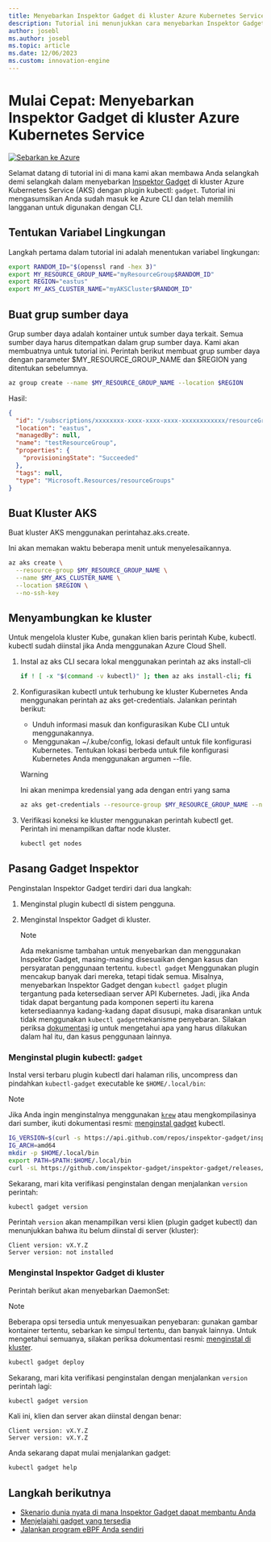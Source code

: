 ```yaml
---
title: Menyebarkan Inspektor Gadget di kluster Azure Kubernetes Service
description: Tutorial ini menunjukkan cara menyebarkan Inspektor Gadget dalam kluster AKS
author: josebl
ms.author: josebl
ms.topic: article
ms.date: 12/06/2023
ms.custom: innovation-engine
---
```


# Mulai Cepat: Menyebarkan Inspektor Gadget di kluster Azure Kubernetes Service

[![Sebarkan ke Azure](https://aka.ms/deploytoazurebutton)](https://go.microsoft.com/fwlink/?linkid=2276309)

Selamat datang di tutorial ini di mana kami akan membawa Anda selangkah demi selangkah dalam menyebarkan [Inspektor Gadget](https://www.inspektor-gadget.io/) di kluster Azure Kubernetes Service (AKS) dengan plugin kubectl: `gadget`. Tutorial ini mengasumsikan Anda sudah masuk ke Azure CLI dan telah memilih langganan untuk digunakan dengan CLI.

## Tentukan Variabel Lingkungan

Langkah pertama dalam tutorial ini adalah menentukan variabel lingkungan:

```bash
export RANDOM_ID="$(openssl rand -hex 3)"
export MY_RESOURCE_GROUP_NAME="myResourceGroup$RANDOM_ID"
export REGION="eastus"
export MY_AKS_CLUSTER_NAME="myAKSCluster$RANDOM_ID"
```

## Buat grup sumber daya

Grup sumber daya adalah kontainer untuk sumber daya terkait. Semua sumber daya harus ditempatkan dalam grup sumber daya. Kami akan membuatnya untuk tutorial ini. Perintah berikut membuat grup sumber daya dengan parameter $MY_RESOURCE_GROUP_NAME dan $REGION yang ditentukan sebelumnya.

```bash
az group create --name $MY_RESOURCE_GROUP_NAME --location $REGION
```

Hasil:

<!-- expected_similarity=0.3 -->
```JSON
{
  "id": "/subscriptions/xxxxxxxx-xxxx-xxxx-xxxx-xxxxxxxxxxxx/resourceGroups/myResourceGroup210",
  "location": "eastus",
  "managedBy": null,
  "name": "testResourceGroup",
  "properties": {
    "provisioningState": "Succeeded"
  },
  "tags": null,
  "type": "Microsoft.Resources/resourceGroups"
}
```

## Buat Kluster AKS

Buat kluster AKS menggunakan perintahaz.aks.create.

Ini akan memakan waktu beberapa menit untuk menyelesaikannya.

```bash
az aks create \
  --resource-group $MY_RESOURCE_GROUP_NAME \
  --name $MY_AKS_CLUSTER_NAME \
  --location $REGION \
  --no-ssh-key
```

## Menyambungkan ke kluster

Untuk mengelola kluster Kube, gunakan klien baris perintah Kube, kubectl. kubectl sudah diinstal jika Anda menggunakan Azure Cloud Shell.

1. Instal az aks CLI secara lokal menggunakan perintah az aks install-cli

    ```bash
    if ! [ -x "$(command -v kubectl)" ]; then az aks install-cli; fi
    ```

2. Konfigurasikan kubectl untuk terhubung ke kluster Kubernetes Anda menggunakan perintah az aks get-credentials. Jalankan perintah berikut:
    - Unduh informasi masuk dan konfigurasikan Kube CLI untuk menggunakannya.
    - Menggunakan ~/.kube/config, lokasi default untuk file konfigurasi Kubernetes. Tentukan lokasi berbeda untuk file konfigurasi Kubernetes Anda menggunakan argumen --file.

    > [!WARNING]
    > Ini akan menimpa kredensial yang ada dengan entri yang sama

    ```bash
    az aks get-credentials --resource-group $MY_RESOURCE_GROUP_NAME --name $MY_AKS_CLUSTER_NAME --overwrite-existing
    ```

3. Verifikasi koneksi ke kluster menggunakan perintah kubectl get. Perintah ini menampilkan daftar node kluster.

    ```bash
    kubectl get nodes
    ```

## Pasang Gadget Inspektor

Penginstalan Inspektor Gadget terdiri dari dua langkah:

1. Menginstal plugin kubectl di sistem pengguna.
2. Menginstal Inspektor Gadget di kluster.

    > [!NOTE]
    > Ada mekanisme tambahan untuk menyebarkan dan menggunakan Inspektor Gadget, masing-masing disesuaikan dengan kasus dan persyaratan penggunaan tertentu. `kubectl gadget` Menggunakan plugin mencakup banyak dari mereka, tetapi tidak semua. Misalnya, menyebarkan Inspektor Gadget dengan `kubectl gadget` plugin tergantung pada ketersediaan server API Kubernetes. Jadi, jika Anda tidak dapat bergantung pada komponen seperti itu karena ketersediaannya kadang-kadang dapat disusupi, maka disarankan untuk tidak menggunakan `kubectl gadget`mekanisme penyebaran. Silakan periksa [dokumentasi](https://github.com/inspektor-gadget/inspektor-gadget/blob/main/docs/ig.md) ig untuk mengetahui apa yang harus dilakukan dalam hal itu, dan kasus penggunaan lainnya.

### Menginstal plugin kubectl: `gadget`

Instal versi terbaru plugin kubectl dari halaman rilis, uncompress dan pindahkan `kubectl-gadget` executable ke `$HOME/.local/bin`:

> [!NOTE]
> Jika Anda ingin menginstalnya menggunakan [`krew`](https://sigs.k8s.io/krew) atau mengkompilasinya dari sumber, ikuti dokumentasi resmi: [menginstal gadget](https://github.com/inspektor-gadget/inspektor-gadget/blob/main/docs/install.md#installing-kubectl-gadget) kubectl.

```bash
IG_VERSION=$(curl -s https://api.github.com/repos/inspektor-gadget/inspektor-gadget/releases/latest | jq -r .tag_name)
IG_ARCH=amd64
mkdir -p $HOME/.local/bin
export PATH=$PATH:$HOME/.local/bin
curl -sL https://github.com/inspektor-gadget/inspektor-gadget/releases/download/${IG_VERSION}/kubectl-gadget-linux-${IG_ARCH}-${IG_VERSION}.tar.gz  | tar -C $HOME/.local/bin -xzf - kubectl-gadget
```

Sekarang, mari kita verifikasi penginstalan dengan menjalankan `version` perintah:

```bash
kubectl gadget version
```

Perintah `version` akan menampilkan versi klien (plugin gadget kubectl) dan menunjukkan bahwa itu belum diinstal di server (kluster):

<!--expected_similarity="(?m)^Client version: v\d+\.\d+\.\d+$\n^Server version: not installed$"-->
```text
Client version: vX.Y.Z
Server version: not installed
```

### Menginstal Inspektor Gadget di kluster

Perintah berikut akan menyebarkan DaemonSet:

> [!NOTE]
> Beberapa opsi tersedia untuk menyesuaikan penyebaran: gunakan gambar kontainer tertentu, sebarkan ke simpul tertentu, dan banyak lainnya. Untuk mengetahui semuanya, silakan periksa dokumentasi resmi: [menginstal di kluster](https://github.com/inspektor-gadget/inspektor-gadget/blob/main/docs/install.md#installing-in-the-cluster).

```bash
kubectl gadget deploy
```

Sekarang, mari kita verifikasi penginstalan dengan menjalankan `version` perintah lagi:

```bash
kubectl gadget version
```

Kali ini, klien dan server akan diinstal dengan benar:

<!--expected_similarity="(?m)^Client version: v\d+\.\d+\.\d+$\n^Server version: v\d+\.\d+\.\d+$"-->
```text
Client version: vX.Y.Z
Server version: vX.Y.Z
```

Anda sekarang dapat mulai menjalankan gadget:

```bash
kubectl gadget help
```

<!--
## Clean Up

### Undeploy Inspektor Gadget

```bash
kubectl gadget undeploy
```

### Clean up Azure resources

When no longer needed, you can use `az group delete` to remove the resource group, cluster, and all related resources as follows. The `--no-wait` parameter returns control to the prompt without waiting for the operation to complete. The `--yes` parameter confirms that you wish to delete the resources without an additional prompt to do so.

```bash
az group delete --name $MY_RESOURCE_GROUP_NAME --no-wait --yes
```
-->

## Langkah berikutnya
- [Skenario dunia nyata di mana Inspektor Gadget dapat membantu Anda](https://go.microsoft.com/fwlink/p/?linkid=2260402#use-cases)
- [Menjelajahi gadget yang tersedia](https://go.microsoft.com/fwlink/p/?linkid=2260070)
- [Jalankan program eBPF Anda sendiri](https://go.microsoft.com/fwlink/p/?linkid=2259865)
